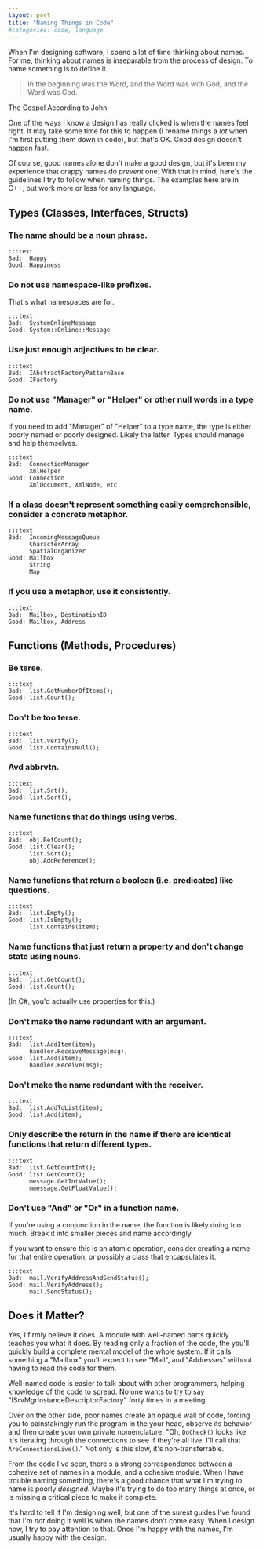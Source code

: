 ```yaml
---
layout: post
title: "Naming Things in Code"
#categories: code, language
---
```

When I'm designing software, I spend a lot of time thinking about names. For
me, thinking about names is inseparable from the process of design. To name
something is to define it.

> In the beginning was the Word, and the Word was with God, and the Word was
God.

<p class="cite">The Gospel According to John</p>

One of the ways I know a design has really clicked is when the names feel
right. It may take some time for this to happen (I rename things a *lot* when
I'm first putting them down in code), but that's OK. Good design doesn't
happen fast.

Of course, good names alone don't make a good design, but it's been my
experience that crappy names do *prevent* one. With that in mind, here's the
guidelines I try to follow when naming things. The examples here are in C++,
but work more or less for any language.

## Types (Classes, Interfaces, Structs)

### The name should be a noun phrase.

    :::text
    Bad:  Happy
    Good: Happiness

### Do not use namespace-like prefixes.

That's what namespaces are for.

    :::text
    Bad:  SystemOnlineMessage
    Good: System::Online::Message

### Use just enough adjectives to be clear.

    :::text
    Bad:  IAbstractFactoryPatternBase
    Good: IFactory

### Do not use "Manager" or "Helper" or other null words in a type name.

If you need to add "Manager" of "Helper" to a type name, the type is either
poorly named or poorly designed. Likely the latter. Types should manage and
help themselves.

    :::text
    Bad:  ConnectionManager
          XmlHelper
    Good: Connection
          XmlDocument, XmlNode, etc.

### If a class doesn't represent something easily comprehensible, consider a concrete metaphor.

    :::text
    Bad:  IncomingMessageQueue
          CharacterArray
          SpatialOrganizer
    Good: Mailbox
          String
          Map

### If you use a metaphor, use it consistently.

    :::text
    Bad:  Mailbox, DestinationID
    Good: Mailbox, Address

## Functions (Methods, Procedures)

### Be terse.

    :::text
    Bad:  list.GetNumberOfItems();
    Good: list.Count();

### Don't be too terse.

    :::text
    Bad:  list.Verify();
    Good: list.ContainsNull();

### Avd abbrvtn.

    :::text
    Bad:  list.Srt();
    Good: list.Sort();

### Name functions that do things using verbs.

    :::text
    Bad:  obj.RefCount();
    Good: list.Clear();
          list.Sort();
          obj.AddReference();

### Name functions that return a boolean (i.e. predicates) like questions.

    :::text
    Bad:  list.Empty();
    Good: list.IsEmpty();
          list.Contains(item);

### Name functions that just return a property and don't change state using nouns.

    :::text
    Bad:  list.GetCount();
    Good: list.Count();

(In C#, you'd actually use properties for this.)

### Don't make the name redundant with an argument.

    :::text
    Bad:  list.AddItem(item);
          handler.ReceiveMessage(msg);
    Good: list.Add(item);
          handler.Receive(msg);

### Don't make the name redundant with the receiver.

    :::text
    Bad:  list.AddToList(item);
    Good: list.Add(item);

### Only describe the return in the name if there are identical functions that return different types.

    :::text
    Bad:  list.GetCountInt();
    Good: list.GetCount();
          message.GetIntValue();
          mmessage.GetFloatValue();

### Don't use "And" or "Or" in a function name.

If you're using a conjunction in the name, the function is likely doing too
much. Break it into smaller pieces and name accordingly.

If you want to ensure this is an atomic operation, consider creating a name
for that entire operation, or possibly a class that encapsulates it.

    :::text
    Bad:  mail.VerifyAddressAndSendStatus();
    Good: mail.VerifyAddress();
          mail.SendStatus();

## Does it Matter?

Yes, I firmly believe it does. A module with well-named parts quickly teaches
you what it does. By reading only a fraction of the code, the you'll quickly
build a complete mental model of the whole system. If it calls something a
"Mailbox" you'll expect to see "Mail", and "Addresses" without having to read
the code for them.

Well-named code is easier to talk about with other programmers, helping
knowledge of the code to spread. No one wants to try to say
"ISrvMgrInstanceDescriptorFactory" forty times in a meeting.

Over on the other side, poor names create an opaque wall of code, forcing you
to painstakingly run the program in the your head, observe its behavior and
then create your own private nomenclature. "Oh, `DoCheck()` looks like it's
iterating through the connections to see if they're all live. I'll call that
`AreConnectionsLive()`." Not only is this slow, it's non-transferrable.

From the code I've seen, there's a strong correspondence between a cohesive
set of names in a module, and a cohesive module. When I have trouble naming
something, there's a good chance that what I'm trying to name is poorly
*designed*. Maybe it's trying to do too many things at once, or is missing a
critical piece to make it complete.

It's hard to tell if I'm designing well, but one of the surest guides I've
found that I'm *not* doing it well is when the names don't come easy. When I
design now, I try to pay attention to that. Once I'm happy with the names, I'm
usually happy with the design.
